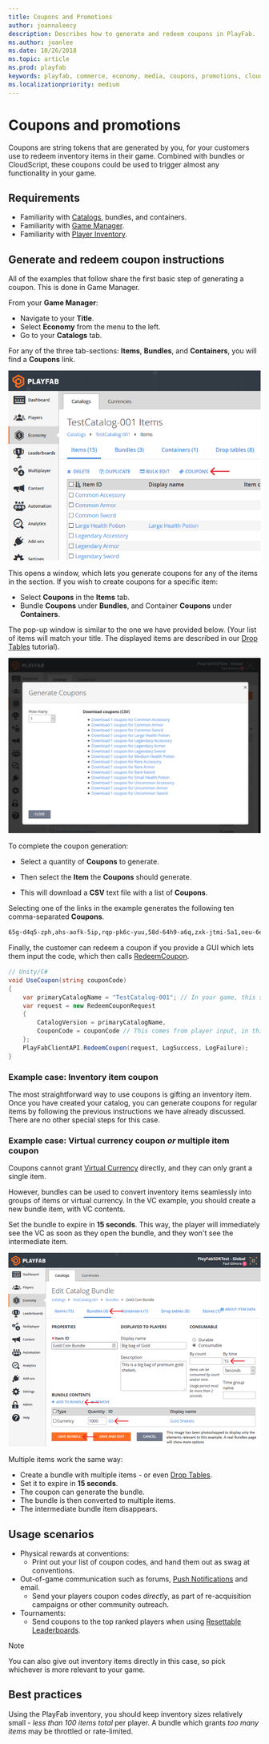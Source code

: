 ```yaml
---
title: Coupons and Promotions
author: joannaleecy
description: Describes how to generate and redeem coupons in PlayFab.
ms.author: joanlee
ms.date: 10/26/2018
ms.topic: article
ms.prod: playfab
keywords: playfab, commerce, economy, media, coupons, promotions, cloudscript
ms.localizationpriority: medium
---
```


# Coupons and promotions

Coupons are string tokens that are generated by you, for your customers use to redeem inventory items in their game. Combined with bundles or CloudScript, these coupons could be used to trigger almost any functionality in your game.

## Requirements

- Familiarity with [Catalogs](../items/catalogs.md), bundles, and containers.
- Familiarity with [Game Manager](../../../gamemanager/quickstart.md).
- Familiarity with [Player Inventory](../../data/playerdata/player-inventory.md).

## Generate and redeem coupon instructions

All of the examples that follow share the first basic step of generating a coupon. This is done in Game Manager.

From your **Game Manager**:

- Navigate to your **Title**.
- Select **Economy** from the menu to the left.
- Go to your **Catalogs** tab.

For any of the three tab-sections: **Items**, **Bundles**, and **Containers**, you will find a **Coupons** link.

![Game Manager - Economy - Catalog Items - Coupons button](media/tutorials/game-manager-catalog-items-coupon-button.png)  

This opens a window, which lets you generate coupons for any of the items in the section. If you wish to create coupons for a specific item:

- Select **Coupons** in the **Items** tab.
- Bundle **Coupons** under **Bundles**, and Container **Coupons** under **Containers**.

The pop-up window is similar to the one we have provided below. (Your list of items will match your title. The displayed items are described in our [Drop Tables](../items/drop-tables.md) tutorial).

![Game Manager - Generate Coupons](media/tutorials/game-manager-generate-coupons.png)  

To complete the coupon generation:

- Select a quantity of **Coupons** to generate.

- Then select the **Item** the **Coupons** should generate.
- This will download a **CSV** text file with a list of **Coupons**.

Selecting one of the links in the example generates the following ten comma-separated **Coupons**.

```xml
65g-d4q5-zph,ahs-aofk-5ip,rqp-pk6c-yuu,58d-64h9-a6q,zxk-jtmi-5a1,oeu-6e4z-365,mfy-euhb-qj3,ru9-r1ux-wzy,shj-54cm-5oh,719-7hxc-pzz
```

Finally, the customer can redeem a coupon if you provide a GUI which lets them input the code, which then calls [RedeemCoupon](xref:titleid.playfabapi.com.client.playeritemmanagement.redeemcoupon).

```csharp
// Unity/C#
void UseCoupon(string couponCode)
{
    var primaryCatalogName = "TestCatalog-001"; // In your game, this should just be a constant matching your primary catalog
    var request = new RedeemCouponRequest
    {
        CatalogVersion = primaryCatalogName,
        CouponCode = couponCode // This comes from player input, in this case, one of the coupon codes generated above
    };
    PlayFabClientAPI.RedeemCoupon(request, LogSuccess, LogFailure);
}
```

### Example case: Inventory item coupon

The most straightforward way to use coupons is gifting an inventory item. Once you have created your catalog, you can generate coupons for regular items by following the previous instructions we have already discussed. There are no other special steps for this case.

### Example case: Virtual currency coupon *or*  multiple item coupon

Coupons cannot grant [Virtual Currency](currencies.md) directly, and they can only grant a single item.

However, bundles can be used to convert inventory items seamlessly into groups of items or virtual currency. In the VC example, you should create a new bundle item, with VC contents.

Set the bundle to expire in **15 seconds**. This way, the player will immediately see the VC as soon as they open the bundle, and they won't see the intermediate item.

![Game Manager - Economy - Edit Catalog Bundle](media/tutorials/game-manager-economy-edit-catalog-bundle.png)  

Multiple items work the same way:

- Create a bundle with multiple items - or even [Drop Tables](../items/drop-tables.md).
- Set it to expire in **15 seconds**.
- The coupon can generate the bundle.
- The bundle is then converted to multiple items.
- The intermediate bundle item disappears.

## Usage scenarios

- Physical rewards at conventions:
  - Print out your list of coupon codes, and hand them out as swag at conventions.
- Out-of-game communication such as forums, [Push Notifications](../../engagement/push-notifications/quickstart.md) and email.
  - Send your players coupon codes *directly*, as part of re-acquisition campaigns or other community outreach.
- Tournaments:
  - Send coupons to the top ranked players when using [Resettable Leaderboards](../../social/tournaments-leaderboards/using-resettable-statistics-and-leaderboards.md).

> [!NOTE]
> You can also give out inventory items directly in this case, so pick whichever is more relevant to your game.

## Best practices

Using the PlayFab inventory, you should keep inventory sizes relatively small - *less than 100 items total* per player.  A bundle which grants *too many items* may be throttled or rate-limited.
